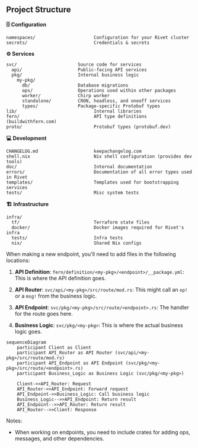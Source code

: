 ## Project Structure

**🗄️ Configuration**

```
namespaces/                      Configuration for your Rivet cluster
secrets/                         Credentials & secrets
```

**⚙️ Services**

```
svc/                       Source code for services
  api/                     Public-facing API services
  pkg/                     Internal business logic
    my-pkg/
      db/                  Database migrations
      ops/                 Operations used within other packages
      worker/              Chirp worker
      standalone/          CRON, headless, and oneoff services
      types/               Package-specific Protobuf types
lib/                             Internal libraries
fern/                            API type definitions (buildwithfern.com)
proto/                           Protobuf types (protobuf.dev)
```

**💻 Development**

```
CHANGELOG.md                     keepachangelog.com
shell.nix                        Nix shell configuration (provides dev tools)
doc/                             Internal documentation
errors/                          Documentation of all error types used in Rivet
templates/                       Templates used for bootstrapping services
tests/                           Misc system tests
```

**🏗️ Infrastructure**

```
infra/
  tf/                            Terraform state files
  docker/                        Docker images required for Rivet's infra
  tests/                         Infra tests
  nix/                           Shared Nix configs
```

When making a new endpoint, you'll need to add files in the following locations:

1. **API Definition**: `fern/definition/<my-pkg>/<endpoint>/__package.yml`: This is where the API definition goes.

1. **API Router**: `svc/api/<my-pkg>/src/route/mod.rs`: This might call an `op!` or a `msg!` from the business logic.

1. **API Endpoint**: `svc/pkg/<my-pkg>/src/route/<endpoint>.rs`: The handler for the route goes here.

1. **Business Logic**: `svc/pkg/<my-pkg>`: This is where the actual business logic goes.

```mermaid
sequenceDiagram
    participant Client as Client
    participant API_Router as API Router (svc/api/<my-pkg>/src/route/mod.rs)
    participant API_Endpoint as API Endpoint (svc/pkg/<my-pkg>/src/route/<endpoint>.rs)
    participant Business_Logic as Business Logic (svc/pkg/<my-pkg>)

    Client->>API_Router: Request
    API_Router->>API_Endpoint: Forward request
    API_Endpoint->>Business_Logic: Call business logic
    Business_Logic-->>API_Endpoint: Return result
    API_Endpoint-->>API_Router: Return result
    API_Router-->>Client: Response
```

Notes:
- When working on endpoints, you need to include crates for adding ops, messages, and other dependencies.